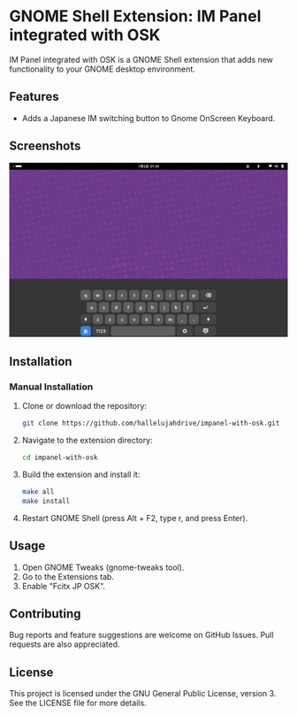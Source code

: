 # GNOME Shell Extension: IM Panel integrated with OSK

IM Panel integrated with OSK is a GNOME Shell extension that adds new functionality to your GNOME desktop environment.

## Features

- Adds a Japanese IM switching button to Gnome OnScreen Keyboard.

## Screenshots

<img alt="screenshot" src="docs/screenshot.png" max-width="100%" width="640px"></img>

## Installation

### Manual Installation

1. Clone or download the repository:
   ```bash
   git clone https://github.com/hallelujahdrive/impanel-with-osk.git
   ```
1. Navigate to the extension directory:
   ```bash
   cd impanel-with-osk
   ```
1. Build the extension and install it:
   ```bash
   make all
   make install
   ```
1. Restart GNOME Shell (press Alt + F2, type r, and press Enter).

## Usage

1. Open GNOME Tweaks (gnome-tweaks tool).
1. Go to the Extensions tab.
1. Enable "Fcitx JP OSK".

## Contributing

Bug reports and feature suggestions are welcome on GitHub Issues. Pull requests are also appreciated.

## License

This project is licensed under the GNU General Public License,
version 3. See the LICENSE file for more details.
